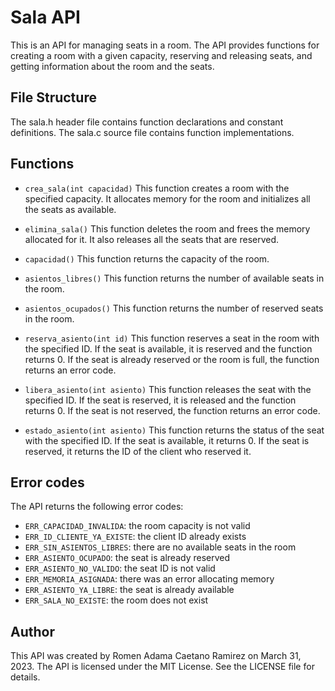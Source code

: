 # Sala API
This is an API for managing seats in a room. The API provides functions for creating a room with a given capacity, reserving and releasing seats, and getting information about the room and the seats.

## File Structure
The sala.h header file contains function declarations and constant definitions.
The sala.c source file contains function implementations.

## Functions
- `crea_sala(int capacidad)`
This function creates a room with the specified capacity. It allocates memory for the room and initializes all the seats as available.

- `elimina_sala()`
This function deletes the room and frees the memory allocated for it. It also releases all the seats that are reserved.

- `capacidad()`
This function returns the capacity of the room.

- `asientos_libres()`
This function returns the number of available seats in the room.

- `asientos_ocupados()`
This function returns the number of reserved seats in the room.

- `reserva_asiento(int id)`
This function reserves a seat in the room with the specified ID. If the seat is available, it is reserved and the function returns 0. If the seat is already reserved or the room is full, the function returns an error code.

- `libera_asiento(int asiento)`
This function releases the seat with the specified ID. If the seat is reserved, it is released and the function returns 0. If the seat is not reserved, the function returns an error code.

- `estado_asiento(int asiento)`
This function returns the status of the seat with the specified ID. If the seat is available, it returns 0. If the seat is reserved, it returns the ID of the client who reserved it.

## Error codes
The API returns the following error codes:
- `ERR_CAPACIDAD_INVALIDA`: the room capacity is not valid
- `ERR_ID_CLIENTE_YA_EXISTE`: the client ID already exists
- `ERR_SIN_ASIENTOS_LIBRES`: there are no available seats in the room
- `ERR_ASIENTO_OCUPADO`: the seat is already reserved
- `ERR_ASIENTO_NO_VALIDO`: the seat ID is not valid
- `ERR_MEMORIA_ASIGNADA`: there was an error allocating memory
- `ERR_ASIENTO_YA_LIBRE`: the seat is already available
- `ERR_SALA_NO_EXISTE`: the room does not exist

## Author
This API was created by Romen Adama Caetano Ramirez on March 31, 2023. The API is licensed under the MIT License. See the LICENSE file for details.